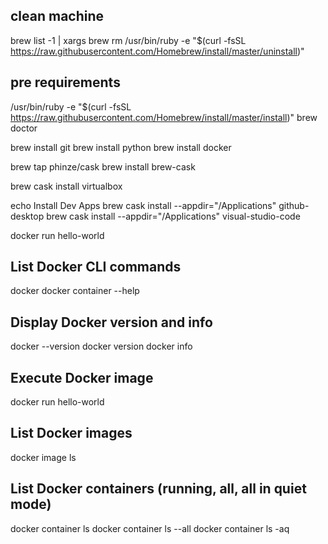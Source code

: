 ## clean machine
brew list -1 | xargs brew rm
/usr/bin/ruby -e "$(curl -fsSL https://raw.githubusercontent.com/Homebrew/install/master/uninstall)"


## pre requirements
/usr/bin/ruby -e "$(curl -fsSL https://raw.githubusercontent.com/Homebrew/install/master/install)"
brew doctor

brew install git
brew install python
brew install docker


brew tap phinze/cask
brew install brew-cask

brew cask install virtualbox


echo Install Dev Apps
brew cask install --appdir="/Applications" github-desktop
brew cask install --appdir="/Applications" visual-studio-code


docker run hello-world





## List Docker CLI commands
docker
docker container --help

## Display Docker version and info
docker --version
docker version
docker info

## Execute Docker image
docker run hello-world

## List Docker images
docker image ls

## List Docker containers (running, all, all in quiet mode)
docker container ls
docker container ls --all
docker container ls -aq